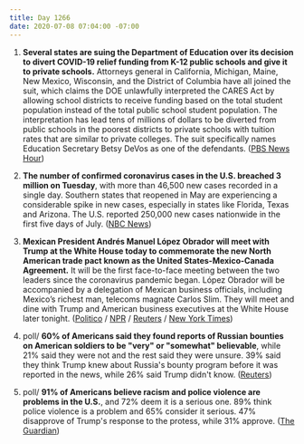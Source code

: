 ```yaml
---
title: Day 1266
date: 2020-07-08 07:04:00 -07:00
---
```


1. **Several states are suing the Department of Education over its decision to divert COVID-19 relief funding from K-12 public schools and give it to private schools.** Attorneys general in California, Michigan, Maine, New Mexico, Wisconsin, and the District of Columbia have all joined the suit, which claims the DOE unlawfully interpreted the CARES Act by allowing school districts to receive funding based on the total student population instead of the total public school student population. The interpretation has lead tens of millions of dollars to be diverted from public schools in the poorest districts to private schools with tuition rates that are similar to private colleges. The suit specifically names Education Secretary Betsy DeVos as one of the defendants. ([PBS News Hour](https://www.pbs.org/newshour/education/states-sue-u-s-department-over-virus-relief-funds-for-schools))

2. **The number of confirmed coronavirus cases in the U.S. breached 3 million on Tuesday**, with more than 46,500 new cases recorded in a single day. Southern states that reopened in May are experiencing a considerable spike in new cases, especially in states like Florida, Texas and Arizona. The U.S. reported 250,000 new cases nationwide in the first five days of July. ([NBC News](https://www.nbcnews.com/news/us-news/u-s-has-seen-more-3-million-coronavirus-cases-n1233129))

3. **Mexican President Andrés Manuel López Obrador will meet with Trump at the White House today to commemorate the new North American trade pact known as the United States-Mexico-Canada Agreement.** It will be the first face-to-face meeting between the two leaders since the coronavirus pandemic began. López Obrador will be accompanied by a delegation of Mexican business officials, including Mexico’s richest man, telecoms magnate Carlos Slim. They will meet and dine with Trump and American business executives at the White House later tonight. ([Politico](https://www.politico.com/news/2020/07/07/mexico-president-andres-manuel-lopez-obrador-friends-trump-350974) / [NPR](https://www.npr.org/2020/07/08/888846274/what-is-mexicos-president-likely-to-gain-from-his-white-house-trip) / [Reuters](https://www.reuters.com/article/us-usa-mexico/mexican-president-to-hold-first-meeting-with-trump-as-u-s-election-looms-idUSKBN2491MA) / [New York Times](https://www.nytimes.com/2020/07/08/world/americas/mexico-amlo-trump-meeting.html))

4. poll/ **60% of Americans said they found reports of Russian bounties on American soldiers to be "very" or "somewhat" believable**, while 21% said they were not and the rest said they were unsure. 39% said they think Trump knew about Russia's bounty program before it was reported in the news, while 26% said Trump didn't know. ([Reuters](https://uk.reuters.com/article/uk-usa-election-poll/most-americans-believe-russia-targeted-u-s-soldiers-want-sanctions-in-response-reuters-ipsos-poll-idUKKBN2491FE?utm_source=reddit.com))

5. poll/ **91% of Americans believe racism and police violence are problems in the U.S.**, and 72% deem it is a serious one. 89% think police violence is a problem and 65% consider it serious. 47% disapprove of Trump's response to the protess, while 31% approve. ([The Guardian](https://www.theguardian.com/us-news/2020/jul/08/americans-racism-police-brutality-problems-poll))